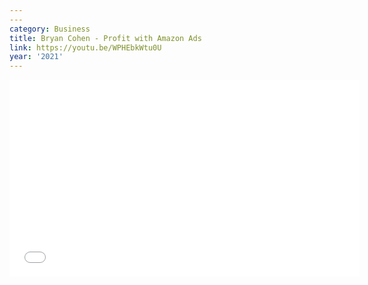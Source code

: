 ```yaml
---
---
category: Business
title: Bryan Cohen - Profit with Amazon Ads
link: https://youtu.be/WPHEbkWtu0U
year: '2021'
---
```

<iframe width="560" height="315" src="{{ page.link }}" frameborder="0" allowfullscreen></iframe>
